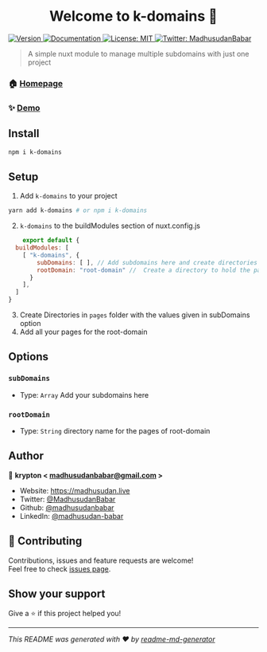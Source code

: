 <h1 align="center">Welcome to k-domains 👋</h1>
<p>
  <a href="https://www.npmjs.com/package/k-domains" target="_blank">
    <img alt="Version" src="https://img.shields.io/npm/v/k-domains.svg">
  </a>
  <a href="https://github.com/madhusudanbabar/k-router#readme" target="_blank">
    <img alt="Documentation" src="https://img.shields.io/badge/documentation-yes-brightgreen.svg" />
  </a>
  <a href="#" target="_blank">
    <img alt="License: MIT" src="https://img.shields.io/badge/License-MIT-yellow.svg" />
  </a>
  <a href="https://twitter.com/MadhusudanBabar" target="_blank">
    <img alt="Twitter: MadhusudanBabar" src="https://img.shields.io/twitter/follow/MadhusudanBabar.svg?style=social" />
  </a>
</p>

> A simple nuxt module to manage multiple subdomains with just one project

### 🏠 [Homepage](https://github.com/madhusudanbabar/k-router#readme)

### ✨ [Demo](madhusudan.live)

## Install

```sh
npm i k-domains
```

## Setup
1. Add ```k-domains``` to your project
```sh
yarn add k-domains # or npm i k-domains
``` 
2. ```k-domains``` to the buildModules section of nuxt.config.js
```js
    export default {
  buildModules: [
    [ "k-domains", {
        subDomains: [ ], // Add subdomains here and create directories in projects folder
        rootDomain: "root-domain" //  Create a directory to hold the pages for root domain and write it here  
      }
    ],
  ]
}
```
3. Create Directories in `pages` folder with the values given in subDomains option
4. Add all your pages for the root-domain
## Options
### `subDomains`
- Type: `Array`
Add your subdomains here

### `rootDomain`
- Type: `String`
directory name for the pages of root-domain 

## Author

👤 **krypton < madhusudanbabar@gmail.com >**

* Website: https://madhusudan.live
* Twitter: [@MadhusudanBabar](https://twitter.com/MadhusudanBabar)
* Github: [@madhusudanbabar](https://github.com/madhusudanbabar)
* LinkedIn: [@madhusudan-babar](https://linkedin.com/in/madhusudan-babar)

## 🤝 Contributing

Contributions, issues and feature requests are welcome!<br />Feel free to check [issues page](https://github.com/madhusudanbabar/k-router/issues). 

## Show your support

Give a ⭐️ if this project helped you!

***
_This README was generated with ❤️ by [readme-md-generator](https://github.com/kefranabg/readme-md-generator)_